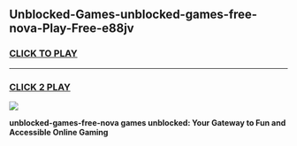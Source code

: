 
## Unblocked-Games-unblocked-games-free-nova-Play-Free-e88jv
<h3>
<a href="https://premium76.site?title=unblocked-games-free-nova&ref=15A">CLICK TO PLAY</a></h3>
<hr>

<h3>
<a href="https://premium76.site?title=unblocked-games-free-nova&ref=15A">CLICK 2 PLAY</a>
  
</h3>

<a href="https://premium76.site?title=unblocked-games-free-nova&ref=15A"><img src="https://clearcache.store/games.png"></a>


**unblocked-games-free-nova games unblocked: Your Gateway to Fun and Accessible Online Gaming**
